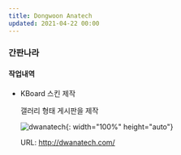 ```yaml
---
title: Dongwoon Anatech
updated: 2021-04-22 00:00
---
```


### 간판나라
  
#### 작업내역
- KBoard 스킨 제작
  
	갤러리 형태 게시판을 제작
  
	![dwanatech](https://github.com/project0210/project0210.github.io/blob/master/_posts/images/dwanatech/001.png?raw=true){: width="100%" height="auto"}
  
	URL: http://dwanatech.com/